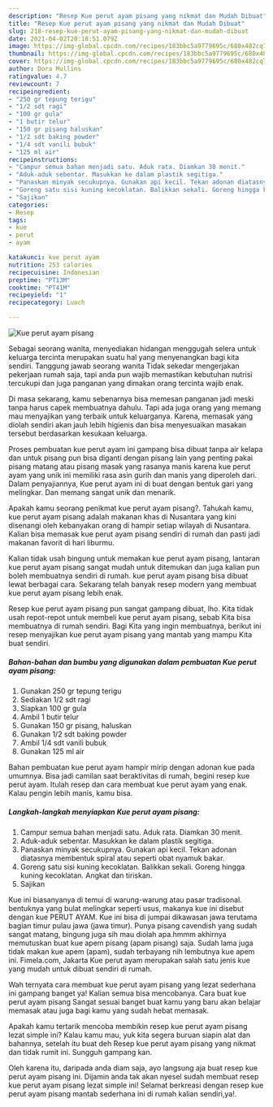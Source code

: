 ```yaml
---
description: "Resep Kue perut ayam pisang yang nikmat dan Mudah Dibuat"
title: "Resep Kue perut ayam pisang yang nikmat dan Mudah Dibuat"
slug: 218-resep-kue-perut-ayam-pisang-yang-nikmat-dan-mudah-dibuat
date: 2021-04-02T20:18:51.079Z
image: https://img-global.cpcdn.com/recipes/183bbc5a9779695c/680x482cq70/kue-perut-ayam-pisang-foto-resep-utama.jpg
thumbnail: https://img-global.cpcdn.com/recipes/183bbc5a9779695c/680x482cq70/kue-perut-ayam-pisang-foto-resep-utama.jpg
cover: https://img-global.cpcdn.com/recipes/183bbc5a9779695c/680x482cq70/kue-perut-ayam-pisang-foto-resep-utama.jpg
author: Dora Mullins
ratingvalue: 4.7
reviewcount: 7
recipeingredient:
- "250 gr tepung terigu"
- "1/2 sdt ragi"
- "100 gr gula"
- "1 butir telur"
- "150 gr pisang haluskan"
- "1/2 sdt baking powder"
- "1/4 sdt vanili bubuk"
- "125 ml air"
recipeinstructions:
- "Campur semua bahan menjadi satu. Aduk rata. Diamkan 30 menit."
- "Aduk-aduk sebentar. Masukkan ke dalam plastik segitiga."
- "Panaskan minyak secukupnya. Gunakan api kecil. Tekan adonan diatasnya membentuk spiral atau seperti obat nyamuk bakar."
- "Goreng satu sisi kuning kecoklatan. Balikkan sekali. Goreng hingga kuning kecoklatan. Angkat dan tiriskan."
- "Sajikan"
categories:
- Resep
tags:
- kue
- perut
- ayam

katakunci: kue perut ayam 
nutrition: 253 calories
recipecuisine: Indonesian
preptime: "PT13M"
cooktime: "PT41M"
recipeyield: "1"
recipecategory: Lunch

---
```



![Kue perut ayam pisang](https://img-global.cpcdn.com/recipes/183bbc5a9779695c/680x482cq70/kue-perut-ayam-pisang-foto-resep-utama.jpg)

Sebagai seorang wanita, menyediakan hidangan menggugah selera untuk keluarga tercinta merupakan suatu hal yang menyenangkan bagi kita sendiri. Tanggung jawab seorang  wanita Tidak sekedar mengerjakan pekerjaan rumah saja, tapi anda pun wajib memastikan kebutuhan nutrisi tercukupi dan juga panganan yang dimakan orang tercinta wajib enak.

Di masa  sekarang, kamu sebenarnya bisa memesan panganan jadi meski tanpa harus capek membuatnya dahulu. Tapi ada juga orang yang memang mau menyajikan yang terbaik untuk keluarganya. Karena, memasak yang diolah sendiri akan jauh lebih higienis dan bisa menyesuaikan masakan tersebut berdasarkan kesukaan keluarga. 

Proses pembuatan kue perut ayam ini gampang bisa dibuat tanpa air kelapa dan untuk pisang pun bisa diganti dengan pisang lain yang penting pakai pisang matang atau pisang masak yang rasanya manis karena kue perut ayam yang unik ini memiliki rasa asin gurih dan manis yang diperoleh dari. Dalam penyajiannya, Kue perut ayam ini di buat dengan bentuk gari yang melingkar. Dan memang sangat unik dan menarik.

Apakah kamu seorang penikmat kue perut ayam pisang?. Tahukah kamu, kue perut ayam pisang adalah makanan khas di Nusantara yang kini disenangi oleh kebanyakan orang di hampir setiap wilayah di Nusantara. Kalian bisa memasak kue perut ayam pisang sendiri di rumah dan pasti jadi makanan favorit di hari liburmu.

Kalian tidak usah bingung untuk memakan kue perut ayam pisang, lantaran kue perut ayam pisang sangat mudah untuk ditemukan dan juga kalian pun boleh membuatnya sendiri di rumah. kue perut ayam pisang bisa dibuat lewat berbagai cara. Sekarang telah banyak resep modern yang membuat kue perut ayam pisang lebih enak.

Resep kue perut ayam pisang pun sangat gampang dibuat, lho. Kita tidak usah repot-repot untuk membeli kue perut ayam pisang, sebab Kita bisa membuatnya di rumah sendiri. Bagi Kita yang ingin membuatnya, berikut ini resep menyajikan kue perut ayam pisang yang mantab yang mampu Kita buat sendiri.

<!--inarticleads1-->

##### Bahan-bahan dan bumbu yang digunakan dalam pembuatan Kue perut ayam pisang:

1. Gunakan 250 gr tepung terigu
1. Sediakan 1/2 sdt ragi
1. Siapkan 100 gr gula
1. Ambil 1 butir telur
1. Gunakan 150 gr pisang, haluskan
1. Gunakan 1/2 sdt baking powder
1. Ambil 1/4 sdt vanili bubuk
1. Gunakan 125 ml air


Bahan pembuatan kue perut ayam hampir mirip dengan adonan kue pada umumnya. Bisa jadi camilan saat beraktivitas di rumah, begini resep kue perut ayam. Itulah resep dan cara membuat kue perut ayam yang enak. Kalau pengin lebih manis, kamu bisa. 

<!--inarticleads2-->

##### Langkah-langkah menyiapkan Kue perut ayam pisang:

1. Campur semua bahan menjadi satu. Aduk rata. Diamkan 30 menit.
1. Aduk-aduk sebentar. Masukkan ke dalam plastik segitiga.
1. Panaskan minyak secukupnya. Gunakan api kecil. Tekan adonan diatasnya membentuk spiral atau seperti obat nyamuk bakar.
1. Goreng satu sisi kuning kecoklatan. Balikkan sekali. Goreng hingga kuning kecoklatan. Angkat dan tiriskan.
1. Sajikan


Kue ini biasanyanya di temui di warung-warung atau pasar tradisonal. bentuknya yang bulat melingkar seperti usus, makanya kue ini disebut dengan kue PERUT AYAM. Kue ini bisa di jumpai dikawasan jawa terutama bagian timur pulau jawa (jawa timur). Punya pisang cavendish yang sudah sangat matang, bingung juga sih mau diolah apa.hmmm akhirnya memutuskan buat kue apem pisang (apam pisang) saja. Sudah lama juga tidak makan kue apem (apam), sudah terbayang nih lembutnya kue apem ini. Fimela.com, Jakarta Kue perut ayam merupakan salah satu jenis kue yang mudah untuk dibuat sendiri di rumah. 

Wah ternyata cara membuat kue perut ayam pisang yang lezat sederhana ini gampang banget ya! Kalian semua bisa mencobanya. Cara buat kue perut ayam pisang Sangat sesuai banget buat kamu yang baru akan belajar memasak atau juga bagi kamu yang sudah hebat memasak.

Apakah kamu tertarik mencoba membikin resep kue perut ayam pisang lezat simple ini? Kalau kamu mau, yuk kita segera buruan siapin alat dan bahannya, setelah itu buat deh Resep kue perut ayam pisang yang nikmat dan tidak rumit ini. Sungguh gampang kan. 

Oleh karena itu, daripada anda diam saja, ayo langsung aja buat resep kue perut ayam pisang ini. Dijamin anda tak akan nyesel sudah membuat resep kue perut ayam pisang lezat simple ini! Selamat berkreasi dengan resep kue perut ayam pisang mantab sederhana ini di rumah kalian sendiri,ya!.

